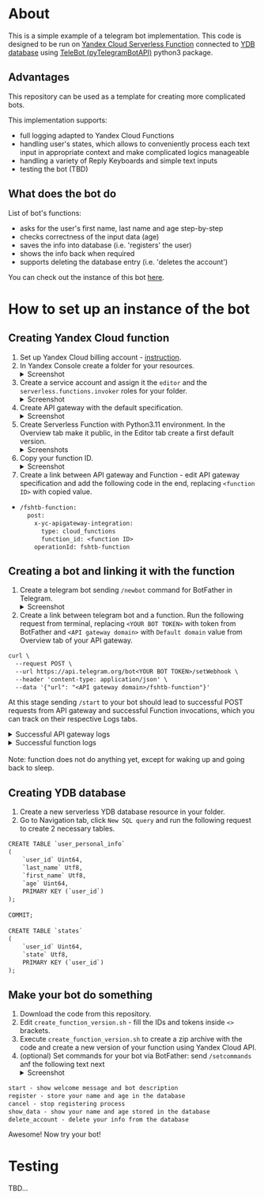 # About
This is a simple example of a telegram bot implementation. This code is designed to be run on [Yandex Cloud Serverless Function](https://cloud.yandex.com/en/docs/functions/quickstart/?from=int-console-help-center-or-nav) connected to [YDB database](https://cloud.yandex.com/en/docs/ydb/quickstart?from=int-console-help-center-or-nav) using [TeleBot (pyTelegramBotAPI)](https://pytba.readthedocs.io/en/latest/index.html) python3 package.

## Advantages

This repository can be used as a template for creating more complicated bots.

This implementation supports:
- full logging adapted to Yandex Cloud Functions
- handling user's states, which allows to conveniently process each text input in appropriate context and make complicated logics manageable
- handling a variety of Reply Keyboards and simple text inputs
- testing the bot (TBD)

## What does the bot do
List of bot's functions:
- asks for the user's first name, last name and age step-by-step
- checks correctness of the input data (age)
- saves the info into database (i.e. 'registers' the user)
- shows the info back when required
- supports deleting the database entry (i.e. 'deletes the account')

You can check out the instance of this bot [here](t.me/ydb_serverless_example_bot).

# How to set up an instance of the bot

## Creating Yandex Cloud function

1) Set up Yandex Cloud billing account - [instruction](https://cloud.yandex.com/en-ru/docs/functions/tutorials/telegram-bot-serverless#before-begin).
2) In Yandex Console create a folder for your resources. <details><summary>Screenshot</summary>
![Yandex Console Screenshot](screenshots/01-create-folder.png?raw=true "Title")</details>
3) Create a service account and assign it the `editor` and the `serverless.functions.invoker` roles for your folder. <details><summary>Screenshot</summary>
![Yandex Console Screenshot](screenshots/04-create-service-account.png?raw=true "Title")</details>
4) Create API gateway with the default specification. <details><summary>Screenshot</summary>
![Yandex Console Screenshot](screenshots/06-create-api-gateway.png?raw=true "Title")</details>
5) Create Serverless Function with Python3.11 environment. In the Overview tab make it public, in the Editor tab create a first default version. <details><summary>Screenshots</summary>
![Yandex Console Screenshot](screenshots/08-create-function.png?raw=true "Title") ![Yandex Console Screenshot](screenshots/08-make-function-public.png?raw=true "Title") ![Yandex Console Screenshot](screenshots/09-create-default-function-version.png?raw=true "Title")</details>
6) Copy your function ID. <details><summary>Screenshot</summary>
![Yandex Console Screenshot](screenshots/10-copy-function-id.png?raw=true "Title")</details>
7) Create a link between API gateway and Function - edit API gateway specification and add the following code in the end, replacing `<function ID>` with copied value.
- ```
  /fshtb-function:
    post:
      x-yc-apigateway-integration:
        type: cloud_functions
        function_id: <function ID>
      operationId: fshtb-function
  ```

## Creating a bot and linking it with the function
1) Create a telegram bot sending `/newbot` command for BotFather in Telegram. <details><summary>Screenshot</summary>
![Yandex Console Screenshot](screenshots/05-create-telegram-bot.png?raw=true "Title")</details>
2) Create a link between telegram bot and a function. Run the following request from terminal, replacing `<YOUR BOT TOKEN>` with token from BotFather and `<API gateway domain>` with `Default domain` value from Overview tab of your API gateway.
```
curl \
  --request POST \
  --url https://api.telegram.org/bot<YOUR BOT TOKEN>/setWebhook \
  --header 'content-type: application/json' \
  --data '{"url": "<API gateway domain>/fshtb-function"}'
```

At this stage sending `/start` to your bot should lead to successful POST requests from API gateway and successful Function invocations, which you can track on their respective Logs tabs.
<details><summary>Successful API gateway logs</summary>

![Yandex Console Screenshot](screenshots/12-api-gateway-logs.png?raw=true "Title")
</details>
<details><summary>Successful function logs</summary>

![Yandex Console Screenshot](screenshots/13-function-logs.png?raw=true "Title")
</details>
</br>
Note: function does not do anything yet, except for waking up and going back to sleep.

## Creating YDB database
1) Create a new serverless YDB database resource in your folder.
2) Go to Navigation tab, click `New SQL query` and run the following request to create 2 necessary tables.
```
CREATE TABLE `user_personal_info`
(
    `user_id` Uint64,
    `last_name` Utf8,
    `first_name` Utf8,
    `age` Uint64,
    PRIMARY KEY (`user_id`)
);

COMMIT;

CREATE TABLE `states`
(
    `user_id` Uint64,
    `state` Utf8,
    PRIMARY KEY (`user_id`)
);
```

## Make your bot do something
1) Download the code from this repository.
2) Edit `create_function_version.sh` - fill the IDs and tokens inside `<>` brackets.
3) Execute `create_function_version.sh` to create a zip archive with the code and create a new version of your function using Yandex Cloud API.
4) (optional) Set commands for your bot via BotFather: send `/setcommands` anf the following text next <details><summary>Screenshot</summary>
![Yandex Console Screenshot](screenshots/15-set-bot-commands.png?raw=true "Title")</details>
```
start - show welcome message and bot description
register - store your name and age in the database
cancel - stop registering process
show_data - show your name and age stored in the database
delete_account - delete your info from the database
```

Awesome! Now try your bot!

# Testing
TBD...
